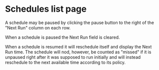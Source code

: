 # Schedules list page
A schedule may be paused by clicking the pause button to the right of the "Next Run" column on each row.

When a schedule is paused the Next Run field is cleared.

When a schedule is resumed it will reschedule itself and display the Next Run time. The schedule will nod, however, be counted as "missed" if it is unpaused right after it was supposed to run initially and will instead reschedule to the next available time according to its policy.